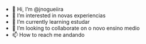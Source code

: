- 👋 Hi, I’m @jnogueiira
- 👀 I’m interested in novas experiencias
- 🌱 I’m currently learning estudar
- 💞️ I’m looking to collaborate on o novo ensino medio  
- 📫 How to reach me andando

<!---
jnogueiira/jnogueiira is a ✨ special ✨ repository because its `README.md` (this file) appears on your GitHub profile.
You can click the Preview link to take a look at your changes.
--->
